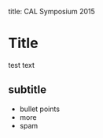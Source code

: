 title: CAL Symposium 2015


Title
=====

test text

subtitle
--------


- bullet points
- more
- spam

